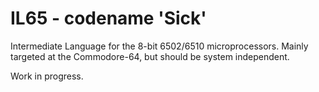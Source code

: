 # IL65 - codename 'Sick'

Intermediate Language for the 8-bit 6502/6510 microprocessors.
Mainly targeted at the Commodore-64, but should be system independent.

Work in progress.
